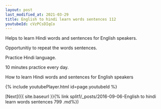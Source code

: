 ```yaml
---
layout: post
last_modified_at: 2021-03-29
title: English to hindi learn words sentences 112 
youtubeId: cVzPCsDIqCo
---
```

 
 
Helps to learn Hindi words and sentences for English speakers.

Opportunitiy to repeat the words sentences. 

Practice Hindi language. 
 
10 minutes practice every day. 
 
How to learn Hindi words and sentences for English speakers 
 
{% include youtubePlayer.html id=page.youtubeId %}
 
 
[Next]({{ site.baseurl }}{% link  split1/_posts/2016-09-06-English to hindi learn words sentences 799 .md%})
 

